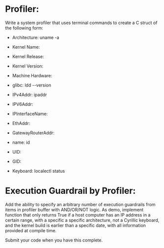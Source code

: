 # Profiler:

Write a system profiler that uses terminal commands to create a C struct of the following form:


* Architecture: uname -a
* Kernel Name:
* Kernel Release:
* Kernel Version:
* Machine Hardware: 
* glibc: ldd --version


* IPv4Addr: ipaddr
* IPV6Addr:
* IPInterfaceName:
* EthAddr:
* GatewayRouterAddr:


* name: id
* UID: 
* GID: 
* Keyboard: localectl status


# Execution Guardrail by Profiler: 

Add the ability to specify an arbitrary number of execution guardrails from items in profiler buffer with AND/OR/NOT logic. 
As demo, implement function that only returns True if a host computer has an IP address in a certain range, with a specific a specific architecture, not a Cyrillic keyboard, and the kernel build is earlier than a specific date, with all information provided at compile time.  

Submit your code when you have this complete. 
